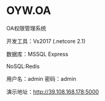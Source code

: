 # OYW.OA
OA权限管理系统

开发工具：Vs2017 (.netcore 2.1)

数据库：MSSQL Express

NoSQL:Redis

用户名：admin  密码：admin

演示地址：http://39.108.168.178:5000

